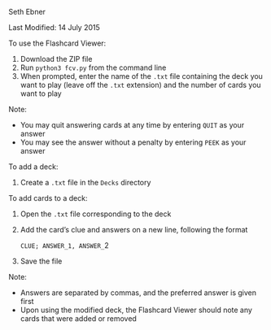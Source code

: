 Seth Ebner

Last Modified: 14 July 2015

To use the Flashcard Viewer:

1. Download the ZIP file
2. Run `python3 fcv.py` from the command line
3. When prompted, enter the name of the `.txt` file containing the deck you want to play (leave off the `.txt` extension) and the number of cards you want to play

Note:
- You may quit answering cards at any time by entering `QUIT` as your answer
- You may see the answer without a penalty by entering `PEEK` as your answer

To add a deck:

1. Create a `.txt` file in the `Decks` directory

To add cards to a deck:

1. Open the `.txt` file corresponding to the deck
2. Add the card’s clue and answers on a new line, following the format

	`CLUE; ANSWER_1, ANSWER_`2

3. Save the file

Note:
- Answers are separated by commas, and the preferred answer is given first
- Upon using the modified deck, the Flashcard Viewer should note any cards that were added or removed
